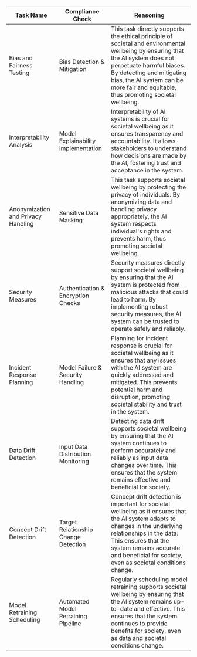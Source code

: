 | Task Name | Compliance Check | Reasoning |
|-----------|------------------|-----------|
| Bias and Fairness Testing | Bias Detection & Mitigation | This task directly supports the ethical principle of societal and environmental wellbeing by ensuring that the AI system does not perpetuate harmful biases. By detecting and mitigating bias, the AI system can be more fair and equitable, thus promoting societal wellbeing. |
| Interpretability Analysis | Model Explainability Implementation | Interpretability of AI systems is crucial for societal wellbeing as it ensures transparency and accountability. It allows stakeholders to understand how decisions are made by the AI, fostering trust and acceptance in the system. |
| Anonymization and Privacy Handling | Sensitive Data Masking | This task supports societal wellbeing by protecting the privacy of individuals. By anonymizing data and handling privacy appropriately, the AI system respects individual's rights and prevents harm, thus promoting societal wellbeing. |
| Security Measures | Authentication & Encryption Checks | Security measures directly support societal wellbeing by ensuring that the AI system is protected from malicious attacks that could lead to harm. By implementing robust security measures, the AI system can be trusted to operate safely and reliably. |
| Incident Response Planning | Model Failure & Security Handling | Planning for incident response is crucial for societal wellbeing as it ensures that any issues with the AI system are quickly addressed and mitigated. This prevents potential harm and disruption, promoting societal stability and trust in the system. |
| Data Drift Detection | Input Data Distribution Monitoring | Detecting data drift supports societal wellbeing by ensuring that the AI system continues to perform accurately and reliably as input data changes over time. This ensures that the system remains effective and beneficial for society. |
| Concept Drift Detection | Target Relationship Change Detection | Concept drift detection is important for societal wellbeing as it ensures that the AI system adapts to changes in the underlying relationships in the data. This ensures that the system remains accurate and beneficial for society, even as societal conditions change. |
| Model Retraining Scheduling | Automated Model Retraining Pipeline | Regularly scheduling model retraining supports societal wellbeing by ensuring that the AI system remains up-to-date and effective. This ensures that the system continues to provide benefits for society, even as data and societal conditions change. |